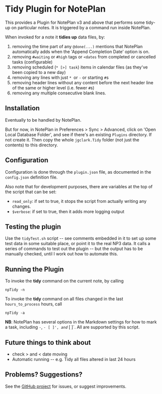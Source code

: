 # Tidy Plugin for NotePlan
This provides a Plugin for NotePlan v3 and above that performs some tidy-up on particular notes. It is triggered by a command run inside NotePlan.

When invoked for a note it **tidies up** data files, by:
1. removing the time part of any `@done(...)` mentions that NotePlan automatically adds when the 'Append Completion Date' option is on.
2. removing `#waiting` or `#high` tags or `<dates` from completed or cancelled tasks (configurable)
3. removing scheduled (`* [>] task`) items in calendar files (as they've been copied to a new day)
4. removing any lines with just `* `or `-` or starting `#`s
5. removing header lines without any content before the next header line of the same or higher level (i.e. fewer `#`s)
6. removing any multiple consecutive blank lines.


## Installation
Eventually to be handled by NotePlan.

But for now, in NotePlan in Preferences > Sync > Advanced, click on 'Open Local Database Folder', and see if there's an existing `Plugins` directory. If not create it. Then copy the whole `jgclark.Tidy` folder (not just the contents) to this directory.

## Configuration
Configuration is done through the `plugin.json` file, as documented in the `config.json` definition file.

Also note that for development purposes, there are variables at the top of the script that can be set:
- `read_only`: if set to true, it stops the script from actually writing any changes.
- `$verbose`: if set to true, then it adds more logging output

## Testing the plugin
Use the `tidyTest.sh` script -- see comments embedded in it to set up some test data in some suitable place, or point it to the real NP3 data. It calls a series of commands to test out the plugin -- but the output has to be manually checked, until I work out how to automate this.

## Running the Plugin
To invoke the **tidy** command on the current note, by calling

`npTidy -n `

To invoke the **tidy** command on all files changed in the last `hours_to_process` hours, call

`npTidy -a`

**NB**: NotePlan has several options in the Markdown settings for how to mark a task, including `-`, `- [ ]', `*` and `* [ ]`. All are supported by this script.

## Future things to think about
- check > and < date moving
- Automatic running -- e.g. Tidy all files altered in last 24 hours

## Problems? Suggestions?
See the [GitHub project](https://github.com/jgclark/NotePlan-Tidy) for issues, or suggest improvements.
